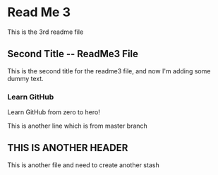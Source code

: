 # Read Me 3

This is the 3rd readme file

## Second Title -- ReadMe3 File
This is the second title for the readme3 file, and now I'm adding some dummy text.

### Learn GitHub
Learn GitHub from zero to hero!

This is another line which is from master branch

## THIS IS ANOTHER HEADER
This is another file and need to create another stash